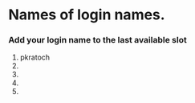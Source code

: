 # Names of login names.

### Add your login name to the last available slot

1. pkratoch
2.
3.
4.
5.
